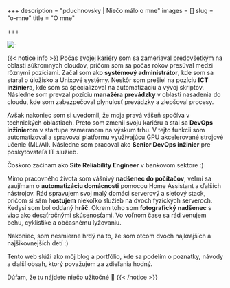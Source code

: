 +++
description = "pduchnovsky | Niečo málo o mne"
images = []
slug = "o-mne"
title = "O mne"

+++

![-](photos/pc.jpg "tu čarujem")

{{< notice info >}}
Počas svojej kariéry som sa zameriaval predovšetkým na oblasti súkromných cloudov, pričom som sa počas rokov presúval medzi rôznymi pozíciami. Začal som ako **systémový administrátor**, kde som sa staral o úložisko a Unixové systémy. Neskôr som prešiel na pozíciu **ICT inžinier**a, kde som sa špecializoval na automatizáciu a vývoj skriptov. Následne som prevzal pozíciu **manažér**a **prevádzky** v oblasti nasadenia do cloudu, kde som zabezpečoval plynulosť prevádzky a zlepšoval procesy.

Avšak nakoniec som si uvedomil, že moja pravá vášeň spočíva v technických oblastiach. Preto som zmenil svoju kariéru a stal sa **DevOps inžinier**om v startupe zameranom na výskum trhu. V tejto funkcii som automatizoval a spravoval platformu využívajúcu GPU akcelerované strojové učenie (ML/AI). Následne som pracoval ako **Senior DevOps inžinier** pre poskytovateľa IT služieb.

Čoskoro začínam ako **Site Reliability Engineer** v bankovom sektore :)

Mimo pracovného života som vášnivý **nadšenec do počítačov**, veľmi sa zaujímam o **automatizáciu domácnosti** pomocou Home Assistant a ďalších nástrojov. Rád spravujem svoj malý domáci serverový a sieťový stack, pričom si sám **hostujem** niekoľko služieb na dvoch fyzických serveroch. Kedysi som bol oddaný **hráč**. Okrem toho som **fotografický nadšenec** s viac ako desaťročnými skúsenosťami. Vo voľnom čase sa rád venujem behu, cyklistike a občasnému lyžovaniu.

Nakoniec, som nesmierne hrdý na to, že som otcom dvoch najkrajších a najšikovnejších detí :)

Tento web slúži ako môj blog a portfólio, kde sa podelím o poznatky, návody a ďalší obsah, ktorý považujem za zdieľania hodný.

Dúfam, že tu nájdete niečo užitočné 🌟
{{< /notice >}}
